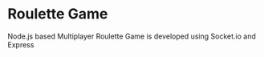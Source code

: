 Roulette Game
====================================

Node.js based Multiplayer Roulette Game is developed using Socket.io and Express